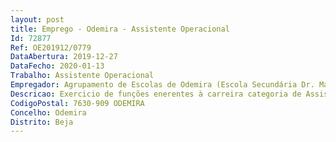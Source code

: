 ```yaml
--- 
layout: post
title: Emprego - Odemira - Assistente Operacional
Id: 72877
Ref: OE201912/0779
DataAbertura: 2019-12-27
DataFecho: 2020-01-13
Trabalho: Assistente Operacional
Empregador: Agrupamento de Escolas de Odemira (Escola Secundária Dr. Manuel Candeias Gonçalves - Sede)
Descricao: Exercicio de funções enerentes à carreira categoria de Assistente Operacional
CodigoPostal: 7630-909 ODEMIRA
Concelho: Odemira
Distrito: Beja
--- 
```

